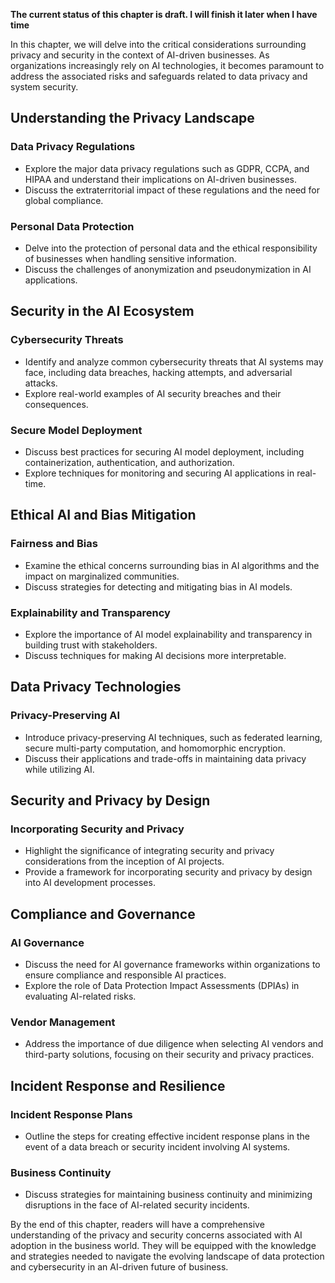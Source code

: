 **The current status of this chapter is draft. I will finish it later when I have time**

In this chapter, we will delve into the critical considerations surrounding privacy and security in the context of AI-driven businesses. As organizations increasingly rely on AI technologies, it becomes paramount to address the associated risks and safeguards related to data privacy and system security.

Understanding the Privacy Landscape
-----------------------------------

### Data Privacy Regulations

* Explore the major data privacy regulations such as GDPR, CCPA, and HIPAA and understand their implications on AI-driven businesses.
* Discuss the extraterritorial impact of these regulations and the need for global compliance.

### Personal Data Protection

* Delve into the protection of personal data and the ethical responsibility of businesses when handling sensitive information.
* Discuss the challenges of anonymization and pseudonymization in AI applications.

Security in the AI Ecosystem
----------------------------

### Cybersecurity Threats

* Identify and analyze common cybersecurity threats that AI systems may face, including data breaches, hacking attempts, and adversarial attacks.
* Explore real-world examples of AI security breaches and their consequences.

### Secure Model Deployment

* Discuss best practices for securing AI model deployment, including containerization, authentication, and authorization.
* Explore techniques for monitoring and securing AI applications in real-time.

Ethical AI and Bias Mitigation
------------------------------

### Fairness and Bias

* Examine the ethical concerns surrounding bias in AI algorithms and the impact on marginalized communities.
* Discuss strategies for detecting and mitigating bias in AI models.

### Explainability and Transparency

* Explore the importance of AI model explainability and transparency in building trust with stakeholders.
* Discuss techniques for making AI decisions more interpretable.

Data Privacy Technologies
-------------------------

### Privacy-Preserving AI

* Introduce privacy-preserving AI techniques, such as federated learning, secure multi-party computation, and homomorphic encryption.
* Discuss their applications and trade-offs in maintaining data privacy while utilizing AI.

Security and Privacy by Design
------------------------------

### Incorporating Security and Privacy

* Highlight the significance of integrating security and privacy considerations from the inception of AI projects.
* Provide a framework for incorporating security and privacy by design into AI development processes.

Compliance and Governance
-------------------------

### AI Governance

* Discuss the need for AI governance frameworks within organizations to ensure compliance and responsible AI practices.
* Explore the role of Data Protection Impact Assessments (DPIAs) in evaluating AI-related risks.

### Vendor Management

* Address the importance of due diligence when selecting AI vendors and third-party solutions, focusing on their security and privacy practices.

Incident Response and Resilience
--------------------------------

### Incident Response Plans

* Outline the steps for creating effective incident response plans in the event of a data breach or security incident involving AI systems.

### Business Continuity

* Discuss strategies for maintaining business continuity and minimizing disruptions in the face of AI-related security incidents.

By the end of this chapter, readers will have a comprehensive understanding of the privacy and security concerns associated with AI adoption in the business world. They will be equipped with the knowledge and strategies needed to navigate the evolving landscape of data protection and cybersecurity in an AI-driven future of business.
